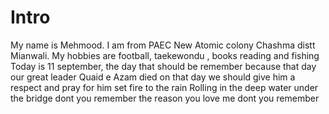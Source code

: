 # Intro 
My name is Mehmood. I am from PAEC New Atomic colony Chashma distt Mianwali. 
My hobbies are football, taekewondu , books reading and fishing 
Today is 11 september, the day that should be remember because that day our 
great leader Quaid e Azam died on that day we should give him a respect and pray for him 
set fire to the rain
Rolling in the deep
water under the bridge 
dont you remember the reason you love me dont you remember 

